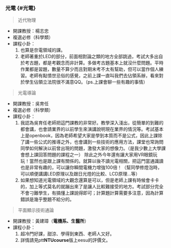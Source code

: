 ### 光電 {#光電}

> 近代物理

* 開課教授：楊志忠
* 複選必修（科學類）
* 課程小卦：
  1. 也算是奈電領域的課。
  2. 老師著重於LED的部分，前面相對論之類的地方全部跳過，考試大多出自於考古題，都是考觀念而非計算。多做考古題基本上就沒什麼問題。平時作業都是習題，數量不算少而且對期末考不太有幫助，但可以當作個人練習。老師有點憤世忌俗的感覺，之前上課一直叫我們去佔領系辦，看來對於學生佔領立法院很不滿意QQ。（ps.上課會聊一些有趣的事情）

> 光電導論

* 開課教授：吳育任
* 複選必修（科學類）
* 課程小卦：
  1. 我認為吳育任老師把這門課教的非常好。教學深入淺出，從簡單的到難的都會講，也會請業界的以前學生來演講說明現在業界的情況等。考試基本上是openbook，因為老師希望大家是學到本質而不是公式，因此上課除了講一些公式的推導之外，也會講到一些技術的應用方法，課堂也常詢問同學如何解決以前曾出現的問題，激發大家的想像力。（是我少數上大學課會想上課回答問題的課程之一）
     除此之外今年還有讓大家用VR眼鏡玩玩！當然也是跟上課有關係的。就算以後不讀光電相關，把這門當通識讀也是非常有趣的，可以讓你瞬間電機力增強100倍！（幫同學修燈泡時，可以順便講講LED原理以及跟日光燈的比較、LCD原理…等）
  2. 如果想知道光電領域的大觀念還算是可以，但是老師上課有時候會卡卡的，加上等式莫名的就蹦出來了是讓人比較難接受的地方。考試部分完全不會刁難學生，有搞懂上課說得即可；計算題計算需要多注意，因為計算錯誤是幾乎整題不給分的。

> 平面顯示技術通論

* 開課教授：黃建璋（**電機系、生醫所**）
* 課程小卦：
  1. 超冷門好課，甜涼、學得到東西、老師人又好。
  2. 詳情請見ptt**NTUcourse**版上eesu的評價文。



